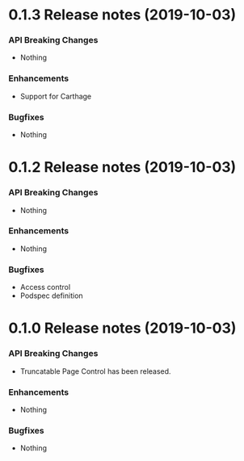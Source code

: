 0.1.3 Release notes (2019-10-03)
=============================================================

### API Breaking Changes
* Nothing

### Enhancements

* Support for Carthage

### Bugfixes
* Nothing


0.1.2 Release notes (2019-10-03)
=============================================================

### API Breaking Changes
* Nothing

### Enhancements

* Nothing

### Bugfixes
* Access control
* Podspec definition


0.1.0 Release notes (2019-10-03)
=============================================================

### API Breaking Changes

* Truncatable Page Control has been released.

### Enhancements

* Nothing

### Bugfixes
* Nothing

